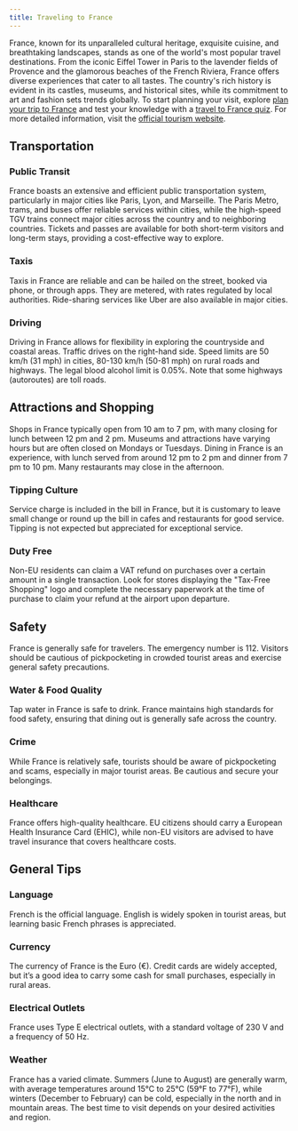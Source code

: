 ```yaml
---
title: Traveling to France
---
```


France, known for its unparalleled cultural heritage, exquisite cuisine, and breathtaking landscapes, stands as one of the world's most popular travel destinations. From the iconic Eiffel Tower in Paris to the lavender fields of Provence and the glamorous beaches of the French Riviera, France offers diverse experiences that cater to all tastes. The country's rich history is evident in its castles, museums, and historical sites, while its commitment to art and fashion sets trends globally. To start planning your visit, explore [plan your trip to France](https://maps.tripomatic.com) and test your knowledge with a [travel to France quiz](https://faabul.com/en/l/FunFactsFrance). For more detailed information, visit the [official tourism website](https://www.france.fr/en).

## Transportation

### Public Transit
France boasts an extensive and efficient public transportation system, particularly in major cities like Paris, Lyon, and Marseille. The Paris Metro, trams, and buses offer reliable services within cities, while the high-speed TGV trains connect major cities across the country and to neighboring countries. Tickets and passes are available for both short-term visitors and long-term stays, providing a cost-effective way to explore.

### Taxis
Taxis in France are reliable and can be hailed on the street, booked via phone, or through apps. They are metered, with rates regulated by local authorities. Ride-sharing services like Uber are also available in major cities.

### Driving
Driving in France allows for flexibility in exploring the countryside and coastal areas. Traffic drives on the right-hand side. Speed limits are 50 km/h (31 mph) in cities, 80-130 km/h (50-81 mph) on rural roads and highways. The legal blood alcohol limit is 0.05%. Note that some highways (autoroutes) are toll roads.

## Attractions and Shopping
Shops in France typically open from 10 am to 7 pm, with many closing for lunch between 12 pm and 2 pm. Museums and attractions have varying hours but are often closed on Mondays or Tuesdays. Dining in France is an experience, with lunch served from around 12 pm to 2 pm and dinner from 7 pm to 10 pm. Many restaurants may close in the afternoon.

### Tipping Culture
Service charge is included in the bill in France, but it is customary to leave small change or round up the bill in cafes and restaurants for good service. Tipping is not expected but appreciated for exceptional service.

### Duty Free
Non-EU residents can claim a VAT refund on purchases over a certain amount in a single transaction. Look for stores displaying the "Tax-Free Shopping" logo and complete the necessary paperwork at the time of purchase to claim your refund at the airport upon departure.

## Safety
France is generally safe for travelers. The emergency number is 112. Visitors should be cautious of pickpocketing in crowded tourist areas and exercise general safety precautions.

### Water & Food Quality
Tap water in France is safe to drink. France maintains high standards for food safety, ensuring that dining out is generally safe across the country.

### Crime
While France is relatively safe, tourists should be aware of pickpocketing and scams, especially in major tourist areas. Be cautious and secure your belongings.

### Healthcare
France offers high-quality healthcare. EU citizens should carry a European Health Insurance Card (EHIC), while non-EU visitors are advised to have travel insurance that covers healthcare costs.

## General Tips

### Language
French is the official language. English is widely spoken in tourist areas, but learning basic French phrases is appreciated.

### Currency
The currency of France is the Euro (€). Credit cards are widely accepted, but it’s a good idea to carry some cash for small purchases, especially in rural areas.

### Electrical Outlets
France uses Type E electrical outlets, with a standard voltage of 230 V and a frequency of 50 Hz.

### Weather
France has a varied climate. Summers (June to August) are generally warm, with average temperatures around 15°C to 25°C (59°F to 77°F), while winters (December to February) can be cold, especially in the north and in mountain areas. The best time to visit depends on your desired activities and region.
